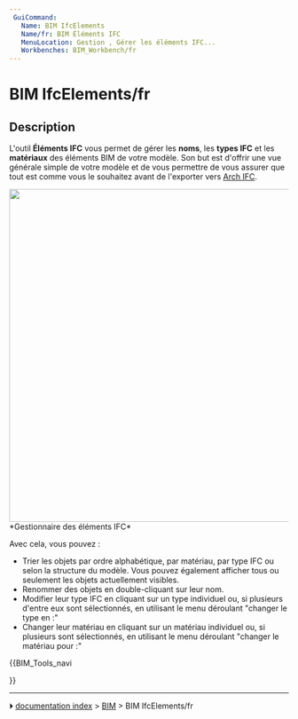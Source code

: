 ```yaml
---
 GuiCommand:
   Name: BIM IfcElements
   Name/fr: BIM Éléments IFC
   MenuLocation: Gestion , Gérer les éléments IFC...
   Workbenches: BIM_Workbench/fr
---
```


# BIM IfcElements/fr

## Description

L\'outil **Éléments IFC** vous permet de gérer les **noms**, les **types IFC** et les **matériaux** des éléments BIM de votre modèle. Son but est d'offrir une vue générale simple de votre modèle et de vous permettre de vous assurer que tout est comme vous le souhaitez avant de l'exporter vers [Arch IFC](Arch_IFC/fr.md).

<img alt="" src=images/BIM_ifcelements_screenshot.png  style="width:600px;"> 
*Gestionnaire des éléments IFC*

Avec cela, vous pouvez :

-   Trier les objets par ordre alphabétique, par matériau, par type IFC ou selon la structure du modèle. Vous pouvez également afficher tous ou seulement les objets actuellement visibles.
-   Renommer des objets en double-cliquant sur leur nom.
-   Modifier leur type IFC en cliquant sur un type individuel ou, si plusieurs d\'entre eux sont sélectionnés, en utilisant le menu déroulant \"changer le type en :\"
-   Changer leur matériau en cliquant sur un matériau individuel ou, si plusieurs sont sélectionnés, en utilisant le menu déroulant \"changer le matériau pour :\"





{{BIM_Tools_navi

}}



---
⏵ [documentation index](../README.md) > [BIM](BIM_Workbench.md) > BIM IfcElements/fr
